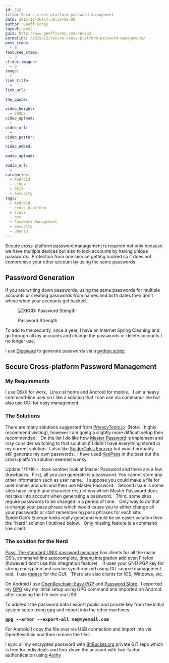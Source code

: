 ```yaml
---
id: 232
title: Secure cross-platform password management
date: 2015-12-26T17:59:23+00:00
author: Geoff Corey
layout: post
guid: http://www.geoffcorey.com/?p=232
permalink: /2015/12/secure-cross-platform-password-management/
post_icons:
  - 0
featured_stamp:
  - 0
slider_images:
  - 0
image:
  - 
link_title:
  - 
link_url:
  - 
the_quote:
  - 
video_height:
  - 280px
video_upload:
  - 
video_url:
  - 
video_poster:
  - 
video_embed:
  - 
audio_upload:
  - 
audio_url:
  - 
categories:
  - Android
  - Linux
  - OS/X
  - Security
tags:
  - Android
  - cross-platform
  - linux
  - osx
  - Password Management
  - Security
  - ubuntu
---
```

Secure cross-platform password management is required not only because we have multiple devices but also to lock accounts by having unique passwords.  Protection from one service getting hacked so it does not compromise your other account by using the same passwords

## Password Generation

If you are writing down passwords, using the same passwords for multiple accounts or creating passwords from names and birth dates then don&#8217;t whine when your accounts get hacked.<figure style="width: 740px" class="wp-caption alignnone">

<img class="" src="http://i1.wp.com/imgs.xkcd.com/comics/password_strength.png?resize=650%2C528" alt="XKCD: Password Stength" data-recalc-dims="1" /><figcaption class="wp-caption-text">Password Strength</figcaption></figure> 

To add to the security, once a year, I have an Internet Spring Cleaning and go through all my accounts and change the passwords or delete accounts I no longer use.

I use <a href="http://world.std.com/~reinhold/diceware.html" target="_blank">Diceware</a> to generate passwords via a [python script](https://pypi.python.org/pypi/diceware/0.5)

## Secure Cross-platform Password Management

### My Requirements

I use OS/X for work,  Linux at home and Android for mobile.   I am a heavy command-line user so I like a solution that I can use via command-line but also use GUI for easy management.

### The Solutions

There are many solutions suggested from [PrivacyTools.io](https://www.privacytools.io/)  (Note: I highly recommend visiting), however I am going a slightly more difficult setup then recommended.   On the list I do like how [Master Password](https://ssl.masterpasswordapp.com/) is implement and may consider switching to that solution if I didn&#8217;t have everything stored in my current solution.  I also like [SpiderOak&#8217;s Encrypr](https://spideroak.com/solutions/encryptr) but would probably still generate my own passwords.  I have used [KeePass](http://keepass.info/download.html) in the past but the cross-platform solution seemed wonky.

Update 1/11/16 &#8211; I took another look at Master Password and there are a few drawbacks.  First, all you can generate is a password. You cannot store any other information such as user name.   I suppose you could make a file for user names and urls and then use Master Password.   Second issue is some sites have length and character restrictions which Master Password does not take into account when generating a password.   Third, some sites require passwords to be changed in a period of time.   Only way to do that is change your pass phrase which would cause you to either change all your passwords or start remembering pass phrases for each site.   SpiderOak&#8217;s Encrypr looks really good and would be an easier solution then the &#8220;Nerd&#8221; solution I outlined below.   Only missing feature is a command line client.

### The solution for the Nerd

<a href="http://Pass: The standard UNIX password manager" target="_blank">Pass: The standard UNIX password manager</a> has clients for all the major OS&#8217;s, command-line autocomplete, [dmenu](http://git.zx2c4.com/password-store/tree/contrib/dmenu) integration add even Firefox (however I don&#8217;t use this integration feature).   It uses your GNU PGP key for strong encryption and can be synchronized using GIT source management tool.  I use <a href="https://qtpass.org/" target="_blank">qtpass</a> for the GUI.   There are also clients for iOS, Windows, etc.

On Android I use <a href="https://play.google.com/store/apps/details?id=org.sufficientlysecure.keychain" target="_blank">OpenKeychain: Easy PGP</a> and <a href="https://play.google.com/store/apps/details?id=com.zeapo.pwdstore" target="_blank">Password Store</a>.  I exported my <a href="https://www.gnupg.org/" target="_blank">GPG</a> key my initial setup using GPG command and imported on Android after copying the file over via USB.

To add/edit the password data I export public and private key from the initial system setup using gpg and import into the other machines.

<pre class="SCREEN"><tt class="USERINPUT"><b>gpg --armor --export-all me@myemail.com</b></tt></pre>

For Android I copy the file over via USB connection and import into via OpenKeychain and then remove the files.

I sync all my encrypted password with <a href="https://bitbucket.org/product/features" target="_blank">BitBucket.org</a> private GIT repo which is free for individuals and lock down the account with two-factor authentication using <a href="https://www.authy.com/app/mobile/" target="_blank">Authy</a>

&nbsp;